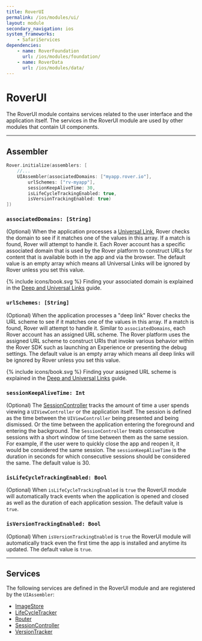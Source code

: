 ```yaml
---
title: RoverUI
permalink: /ios/modules/ui/
layout: module
secondary_navigation: ios
system_frameworks:
    - SafariServices
dependencies:
    - name: RoverFoundation
      url: /ios/modules/foundation/
    - name: RoverData
      url: /ios/modules/data/
---
```


# RoverUI

The RoverUI module contains services related to the user interface and the application itself. The services in the RoverUI module are used by other modules that contain UI components.

---

## Assembler

```swift
Rover.initialize(assemblers: [
    //...
    UIAssembler(associatedDomains: ["myapp.rover.io"], 
        urlSchemes: ["rv-myapp"], 
        sessionKeepAliveTime: 30, 
        isLifeCycleTrackingEnabled: true, 
        isVersionTrackingEnabled: true)
])
```

### `associatedDomains: [String]` 

(Optional) When the application processes a [Universal Link](https://developer.apple.com/ios/universal-links/), Rover checks the domain to see if it matches one of the values in this array. If a match is found, Rover will attempt to handle it. Each Rover account has a specific associated domain that is used by the Rover platform to construct URLs for content that is available both in the app and via the browser. The default value is an empty array which means all Universal Links will be ignored by Rover unless you set this value.

<p class="read-more">
    {% include icons/book.svg %}
    Finding your associated domain is explained in the <a href="{{ site.baseurl }}{% link ios/deep-universal-links.md %}">Deep and Universal Links</a> guide.
</p>

### `urlSchemes: [String]`

(Optional) When the application processes a "deep link" Rover checks the URL scheme to see if it matches one of the values in this array. If a match is found, Rover will attempt to handle it. Similar to `associatedDomains`, each Rover account has an assigned URL scheme. The Rover platform uses the assigned URL scheme to construct URIs that invoke various behavior within the Rover SDK such as launching an Experience or presenting the debug settings. The default value is an empty array which means all deep links will be ignored by Rover unless you set this value.

<p class="read-more">
    {% include icons/book.svg %}
    Finding your assigned URL scheme is explained in the <a href="{{ site.baseurl }}{% link ios/deep-universal-links.md %}">Deep and Universal Links</a> guide.
</p>

### `sessionKeepAliveTime: Int`

(Optional) The <a href="{{ site.baseurl }}{% link ios/services/session-controller.md %}">SessionController</a> tracks the amount of time a user spends viewing a `UIViewController` or the application itself. The session is defined as the time between the `UIViewController` being presented and being dismissed. Or the time between the application entering the foreground and entering the background. The `SessionController` treats consecutive sessions with a short window of time between them as the same session. For example, if the user were to quickly close the app and reopen it, it would be considered the same session.  The `sessionKeepAliveTime` is the duration in seconds for which consecutive sessions should be considered the same. The default value is 30.

### `isLifeCycleTrackingEnabled: Bool`

(Optional) When `isLifeCycleTrackingEnabled` is `true` the RoverUI module will automatically track events when the application is opened and closed as well as the duration of each application session. The default value is `true`.

### `isVersionTrackingEnabled: Bool`

(Optional) When `isVersionTrackingEnabled` is `true` the RoverUI module will automatically track even the first time the app is installed and anytime its updated. The default value is `true`.

---

## Services

The following services are defined in the RoverUI module and are registered by the `UIAssembler`:

* <a href="{{ site.baseurl }}{% link ios/services/image-store.md %}">ImageStore</a>
* <a href="{{ site.baseurl }}{% link ios/services/life-cycle-tracker.md %}">LifeCycleTracker</a>
* <a href="{{ site.baseurl }}{% link ios/services/router.md %}">Router</a>
* <a href="{{ site.baseurl }}{% link ios/services/session-controller.md %}">SessionController</a>
* <a href="{{ site.baseurl }}{% link ios/services/version-tracker.md %}">VersionTracker</a>

